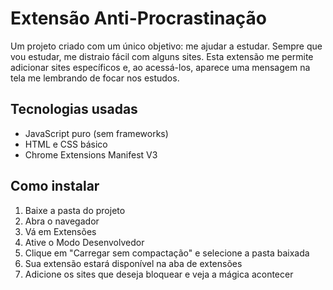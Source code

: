 # Extensão Anti-Procrastinação

Um projeto criado com um único objetivo: me ajudar a estudar. Sempre que vou estudar, me distraio fácil com alguns sites. Esta extensão me permite adicionar sites específicos e, ao acessá-los, aparece uma mensagem na tela me lembrando de focar nos estudos.

## Tecnologias usadas
- JavaScript puro (sem frameworks)
- HTML e CSS básico
- Chrome Extensions Manifest V3

## Como instalar
1. Baixe a pasta do projeto
2. Abra o navegador
3. Vá em Extensões
4. Ative o Modo Desenvolvedor
5. Clique em "Carregar sem compactação" e selecione a pasta baixada
6. Sua extensão estará disponível na aba de extensões
7. Adicione os sites que deseja bloquear e veja a mágica acontecer
